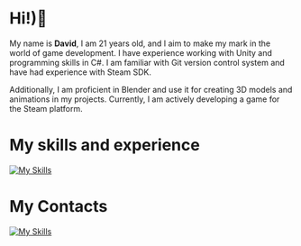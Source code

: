 # Hi!)👋
My name is **David**, I am 21 years old, and I aim to make my mark in the world of game development. I have experience working with Unity and programming skills in C#. I am familiar with Git version control system and have had experience with Steam SDK.

Additionally, I am proficient in Blender and use it for creating 3D models and animations in my projects. Currently, I am actively developing a game for the Steam platform.


# My skills and experience

[![My Skills](https://skillicons.dev/icons?i=cs,py,unity,blender,git,rider,pycharm,vscode,ps,kali)](https://skillicons.dev)

# My Contacts  
[![My Skills](https://skillicons.dev/icons?i=cs,git,unity,blender)](https://skillicons.dev)

<p align="left">
    <a href =""><imm width = "10" height = "10" src="telegram.svg"></a>
</p>
